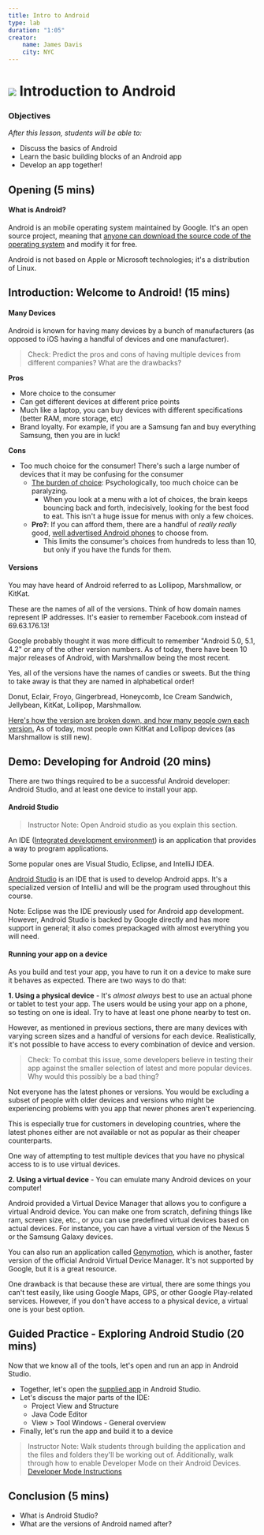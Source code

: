 ```yaml
---
title: Intro to Android
type: lab
duration: "1:05"
creator:
    name: James Davis
    city: NYC
---
```


<!-- OUTSTANDING
 1. Checks
 2. Insert of section showing students how to create a new app.
 3. Examples of manufacturers and devices in Introduction: Welcome to Android
 4. We will have many devices in class: we should include a section on using the devices we have for students
 5. Describe what Android versions are and how they affect code and usability
 6. Include sections that address the first two objectives:

	 * Identify the UI building blocks of a simple Android app
	 * Match specific components and functions of a given app to code
 -->

# ![](https://ga-dash.s3.amazonaws.com/production/assets/logo-9f88ae6c9c3871690e33280fcf557f33.png) Introduction to Android

### Objectives
*After this lesson, students will be able to:*

* Discuss the basics of Android
* Learn the basic building blocks of an Android app
* Develop an app together!

## Opening (5 mins)

#### What is Android?

Android is an mobile operating system maintained by Google. It's an open source project, meaning that [anyone can download the source code of the operating system](https://source.android.com/source/index.html) and modify it for free.

Android is not based on Apple or Microsoft technologies; it's a distribution of Linux.

## Introduction: Welcome to Android! (15 mins)

#### Many Devices

Android is known for having many devices by a bunch of manufacturers (as opposed to iOS having a handful of devices and one manufacturer).

> Check: Predict the pros and cons of having multiple devices from different companies? What are the drawbacks?

**Pros**

* More choice to the consumer
* Can get different devices at different price points
* Much like a laptop, you can buy devices with different specifications (better RAM, more storage, etc)
* Brand loyalty. For example, if you are a Samsung fan and buy everything Samsung, then you are in luck!

**Cons**

* Too much choice for the consumer! There's such a large number of devices that it may be confusing for the consumer
	* [The burden of choice](https://www.psychologytoday.com/blog/more-tech-support/201011/the-burden-choice): Psychologically, too much choice can be paralyzing.
		* When you look at a menu with a lot of choices, the brain keeps bouncing back and forth, indecisively, looking for the best food to eat. This isn't a huge issue for menus with only a few choices.
	* **Pro?**: If you can afford them, there are a handful of _really really_ good, [well advertised Android phones](http://www.androidauthority.com/best-android-phones-568001) to choose from.
		* This limits the consumer's choices from hundreds to less than 10, but only if you have the funds for them.

#### Versions

You may have heard of Android referred to as Lollipop, Marshmallow, or KitKat.

These are the names of all of the versions. Think of how domain names represent IP addresses.  It's easier to remember Facebook.com instead of 69.63.176.13!

Google probably thought it was more difficult to remember "Android 5.0, 5.1, 4.2" or any of the other version numbers. As of today, there have been 10 major releases of Android, with Marshmallow being the most recent.

Yes, all of the versions have the names of candies or sweets. But the thing to take away is that they are named in alphabetical order!

Donut, Eclair, Froyo, Gingerbread, Honeycomb, Ice Cream Sandwich, Jellybean, KitKat, Lollipop, Marshmallow.

[Here's how the version are broken down, and how many people own each version.](http://developer.android.com/about/dashboards/index.html) As of today, most people own KitKat and Lollipop devices (as Marshmallow is still new).

## Demo: Developing for Android (20 mins)

There are two things required to be a successful Android developer: Android Studio, and at least one device to install your app.

#### Android Studio

> Instructor Note: Open Android studio as you explain this section.

An IDE ([Integrated development environment](https://en.wikipedia.org/wiki/Integrated_development_environment)) is an application that provides a way to program applications.

Some popular ones are Visual Studio, Eclipse, and IntelliJ IDEA.

[Android Studio](http://developer.android.com/sdk/index.html) is an IDE that is used to develop Android apps. It's a specialized version of IntelliJ and will be the program used throughout this course.

Note: Eclipse was the IDE previously used for Android app development. However, Android Studio is backed by Google directly and has more support in general; it also comes prepackaged with almost everything you will need.

#### Running your app on a device

As you build and test your app, you have to run it on a device to make sure it behaves as expected. There are two ways to do that:

**1. Using a physical device** -  It's *almost always* best to use an actual phone or tablet to test your app. The users would be using your app on a phone, so testing on one is ideal. Try to have at least one phone nearby to test on.

However, as mentioned in previous sections, there are many devices with varying screen sizes and a handful of versions for each device. Realistically, it's not possible to have access to every combination of device and version.

> Check: To combat this issue, some developers believe in testing their app against the smaller selection of latest and more popular devices. Why would this possibly be a bad thing?

 Not everyone has the latest phones or versions.  You would be excluding a subset of people with older devices and versions who might be experiencing problems with you app that newer phones aren't experiencing.

 This is especially true for customers in developing countries, where the latest phones either are not available or not as popular as their cheaper counterparts.

 One way of attempting to test multiple devices that you have no physical access to is to use virtual devices.

**2. Using a virtual device** - You can emulate many Android devices on your computer!

Android provided a Virtual Device Manager that allows you to configure a virtual Android device. You can make one from scratch, defining things like ram, screen size, etc., or you can use predefined virtual devices based on actual devices. For instance, you can have a virtual version of the Nexus 5 or the Samsung Galaxy devices.

You can also run an application called [Genymotion](https://www.genymotion.com/), which is another, faster version of the official Android Virtual Device Manager. It's not supported by Google, but it is a great resource.

One drawback is that because these are virtual, there are some things you can't test easily, like using Google Maps, GPS, or other Google Play-related services. However, if you don't have access to a physical device, a virtual one is your best option.

## Guided Practice - Exploring Android Studio (20 mins)

Now that we know all of the tools, let's open and run an app in Android Studio.

* Together, let's open the [supplied app](starter-code) in Android Studio.
* Let's discuss the major parts of the IDE:
	* Project View and Structure
	* Java Code Editor
	* View > Tool Windows - General overview
* Finally, let's run the app and build it to a device

> Instructor Note: Walk students through building the application and the files and folders they'll be working out of. Additionally, walk through how to enable Developer Mode on their Android Devices. [Developer Mode Instructions](https://developer.android.com/tools/device.html)

## Conclusion (5 mins)

- What is Android Studio?
- What are the versions of Android named after?
